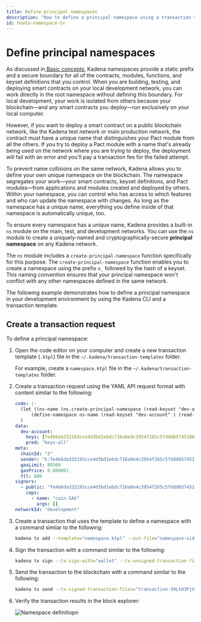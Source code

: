 ```yaml
---
title: Define principal namespaces
description: "How to define a principal namespace using a transaction template and the Kadena CLI."
id: howto-namespace-tx
---
```


# Define principal namespaces

As discussed in[ Basic concepts](/smart-contracts/basic-concepts), Kadena namespaces provide a static prefix and a secure boundary for all of the contracts, modules, functions, and keyset definitions that you control.
When you are building, testing, and deploying smart contracts on your local development network, you can work directly in the root namespace without defining this boundary. 
For local development, your work is isolated from others because your blockchain—and any smart contracts you deploy—run exclusively on your local computer.

However, if you want to deploy a smart contract on a public blockchain network, like the Kadena test network or main production network, the contract must have a unique name that distinguishes your Pact module from all the others. 
If you try to deploy a Pact module with a name that's already being used on the network where you are trying to deploy, the deployment will fail with an error and you'll pay a transaction fee for the failed attempt.

To prevent name collisions on the same network, Kadena allows you to define your own unique namespace on the blockchain. 
The namespace segregates your work—your smart contracts, keyset definitions, and Pact modules—from applications and modules created and deployed by others. 
Within your namespace, you can control who has access to which features and who can update the namespace with changes. 
As long as the namespace has a unique name, everything you define inside of that namespace is automatically unique, too.

To ensure every namespace has a unique name, Kadena provides a built-in `ns` module on the main, test, and development networks.
You can use the `ns` module to create a uniquely-named and cryptographically-secure **principal namespace** on any Kadena network. 

The `ns` module includes a `create-principal-namespace` function specifically for this purpose. 
The `create-principal-namespace` function enables you to create a namespace using the prefix `n_` followed by the hash of a keyset. 
This naming convention ensures that your principal namespace won't conflict with any other namespaces defined in the same network.

The following example demonstrates how to define a principal namespace in your development environment by using the Kadena CLI and a transaction template.

## Create a transaction request

To define a principal namespace:

1. Open the code editor on your computer and create a new transaction template (`.ktpl`) file in the `~/.kadena/transaction-templates` folder.
   
   For example, create a `namespace.ktpl` file in the `~/.kadena/transaction-templates` folder.

1. Create a transaction request using the YAML API request format with content similar to the following:
   
   ```yaml
   code: |-
     (let ((ns-name (ns.create-principal-namespace (read-keyset "dev-account" ))))
         (define-namespace ns-name (read-keyset "dev-account" ) (read-keyset "dev-account" ))
     )
   data:
     dev-account:
       keys: [fe4b6da332193cce4d3bd1ebdc716a0e4c3954f265c5fddd6574518827f608b7]
       pred: "keys-all"
   meta:
     chainId: "3"
     sender: "k:fe4b6da332193cce4d3bd1ebdc716a0e4c3954f265c5fddd6574518827f608b7"
     gasLimit: 80300
     gasPrice: 0.000001
     ttl: 600
   signers:
     - public: "fe4b6da332193cce4d3bd1ebdc716a0e4c3954f265c5fddd6574518827f608b7"
       caps:
         - name: "coin.GAS"
           args: []
   networkId: "development"
   ```

1. Create a transaction that uses the template to define a namespace with a command similar to the following:
   
   ```bash
   kadena tx add --template="namespace.ktpl" --out-file="namespace-sidebet"
   ```

1. Sign the transaction with a command similar to the following:
   
   ```bash
   kadena tx sign --tx-sign-with="wallet" --tx-unsigned-transaction-files="namespace-sidebet.json" --wallet-name="pistolas-wallet" 
   ```

1. Send the transaction to the blockchain with a command similar to the following:
   
   ```bash
   kadena tx send --tx-signed-transaction-files="transaction-39LtH3PjVf-signed.json" --tx-transaction-network="devnet" 
   ```

1. Verify the transaction results in the block explorer:
   
   ![Namespace definitiopn](/img/tx-namespace.jpg)